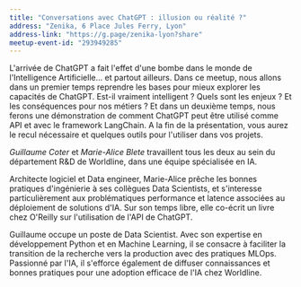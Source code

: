 ```yaml
---
title: "Conversations avec ChatGPT : illusion ou réalité ?"
address: "Zenika, 6 Place Jules Ferry, Lyon"
address-link: "https://g.page/zenika-lyon?share"
meetup-event-id: "293949285"
---
```


L'arrivée de ChatGPT a fait l'effet d'une bombe dans le monde de l'Intelligence Artificielle... et partout ailleurs.
Dans ce meetup, nous allons dans un premier temps reprendre les bases pour mieux explorer les capacités de ChatGPT.
Est-il vraiment intelligent ?
Quels sont les enjeux ?
Et les conséquences pour nos métiers ?
Et dans un deuxième temps, nous ferons une démonstration de comment ChatGPT peut être utilisé comme API et avec le framework LangChain.
A la fin de la présentation, vous aurez le recul nécessaire et quelques outils pour l'utiliser dans vos projets.

_Guillaume Coter_ et _Marie-Alice Blete_ travaillent tous les deux au sein du département R&D de Worldline, dans une équipe spécialisée en IA.

Architecte logiciel et Data engineer, Marie-Alice prêche les bonnes pratiques d'ingénierie à ses collègues Data Scientists, et s'interesse particulièrement aux problématiques performance et latence associées au déploiement de solutions d'IA.
Sur son temps libre, elle co-écrit un livre chez O'Reilly sur l'utilisation de l'API de ChatGPT.

Guillaume occupe un poste de Data Scientist.
Avec son expertise en développement Python et en Machine Learning, il se consacre à faciliter la transition de la recherche vers la production avec des pratiques MLOps.
Passionné par l'IA, il s'efforce également de diffuser connaissances et bonnes pratiques pour une adoption efficace de l'IA chez Worldline.
